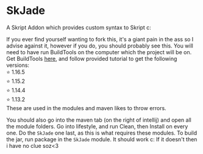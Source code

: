 # SkJade
A Skript Addon which provides custom syntax to Skript c:

If you ever find yourself wanting to fork this, it's a giant pain in the ass so I advise against it, however if you do, you should probably see this.
You will need to have run BuildTools on the computer which the project will be on. Get BuildTools [here](https://www.spigotmc.org/wiki/buildtools/), and follow 
provided tutorial to get the following versions:  
 ⭐ 1.16.5  
 ⭐ 1.15.2  
 ⭐ 1.14.4  
 ⭐ 1.13.2  
These are used in the modules and maven likes to throw errors.  
  
You should also go into the maven tab (on the right of intellij) and open all the module folders. Go into lifestyle, and run Clean, then Install on every one. 
Do the `SkJade` one last, as this is what requires these modules. To build the jar, run package in the `SkJade` module. It should work c: If it doesn't then 
i have no clue soz<3
